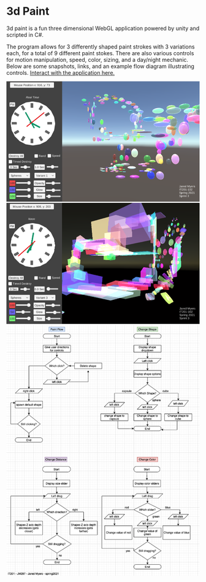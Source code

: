# 3d Paint
3d paint is a fun three dimensional WebGL application powered by unity and scripted in C#.

The program allows for 3 differently shaped paint strokes with 3 variations each, for a total of 9 different paint stokes. There are also various controls for motion manipulation, speed, color, sizing, and a day/night mechanic. Below are some snapshots, links, and an example flow diagram illustrating controls.
[Interact with the application here.](https://jaredmyers.itch.io/sprint-3-deliverable)

![interface][1]
![interface2][2]
![userflow][3]

[1]: <interface.png>
[2]: <interface2.png>
[3]: <userflow1.png>
